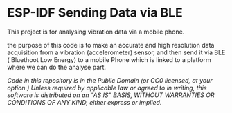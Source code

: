 ESP-IDF Sending Data via BLE
=============================

This project is for analysing vibration data via a mobile phone.

the purpose of this code is to make an accurate and high resolution data acquisition from a vibration (accelerometer) sensor, and then send it via BLE ( Bluethoot Low Energy) to a mobile Phone which is linked to a platform where we can do the analyse part.

*Code in this repository is in the Public Domain (or CC0 licensed, at your option.)
Unless required by applicable law or agreed to in writing, this
software is distributed on an "AS IS" BASIS, WITHOUT WARRANTIES OR
CONDITIONS OF ANY KIND, either express or implied.*
